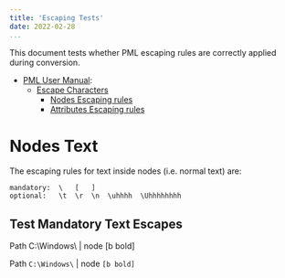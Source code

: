 ```yaml
---
title: 'Escaping Tests'
date: 2022-02-28
...
```


This document tests whether PML escaping rules are correctly applied during conversion.

- [PML User Manual][]:
    + [Escape Characters]
        * [Nodes Escaping rules]
        * [Attributes Escaping rules]

# Nodes Text

The escaping rules for text inside nodes (i.e. normal text) are:

    mandatory:  \   [   ]
    optional:   \t  \r  \n  \uhhhh  \Uhhhhhhhh

## Test Mandatory Text Escapes

Path C:\\Windows\\ | node \[b bold\]

Path `C:\Windows\` | node `[b bold]`


<!---------------------------- REFERENCE LINKS ------------------------------->

[PML User Manual]: https://www.pml-lang.dev/docs/user_manual/index.html
[Escape Characters]: https://www.pml-lang.dev/docs/user_manual/index.html#escape_characters
[Nodes Escaping rules]: https://www.pml-lang.dev/docs/user_manual/index.html#ch__12
[Attributes Escaping rules]: https://www.pml-lang.dev/docs/user_manual/index.html#ch__13
